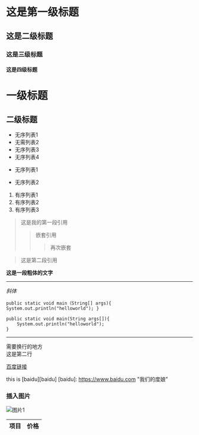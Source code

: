 # 这是第一级标题
## 这是二级标题
### 这是三级标题
#### 这是四级标题

一级标题
=

二级标题
-



* 无序列表1
* 无需列表2
* 无序列表3
* 无序列表4

+ 无序列表1
- 无序列表2



1. 有序列表1
2. 有序列表2
3. 有序列表3

> 这是我的第一段引用
>> 嵌套引用
>>> 再次嵌套
>>> 

>这是第二段引用

**这是一段粗体的文字**
***

*斜体*




`public static void main（String[] args){
	System.out.println("helloworld");
}`

	public static void main(String args[]){
		System.out.println("helloworld");
	}
	
	
- - -


需要换行的地方  <br/>
这是第二行


[百度链接](http://www.baidu.com "我们的度娘")

this is [baidu][baidu]
[baidu]: https://www.baidu.com "我们的度娘"

### 插入图片
![图片1](http://www.gaoxiaobang.com/image/0813-clock.png)


|项目|价格|
|---|:---:|

